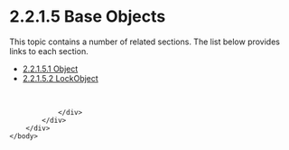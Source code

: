 <html dir="LTR" xmlns:mshelp="http://msdn.microsoft.com/mshelp" xmlns:ddue="http://ddue.schemas.microsoft.com/authoring/2003/5" xmlns:xlink="http://www.w3.org/1999/xlink" xmlns:tool="http://www.microsoft.com/tooltip">
    <head>
        <meta http-equiv="Content-Type" content="text/html; CHARSET=utf-8"></meta>
        <meta name="save" content="history"></meta>
        <title>2.2.1.5 Base Objects</title>
        <xml>
            <mshelp:toctitle title="2.2.1.5 Base Objects"></mshelp:toctitle>
            <mshelp:rltitle title="[MS-SSAS8]: Base Objects"></mshelp:rltitle>
            <mshelp:keyword index="A" term="16f7a473-db21-4b00-ae54-8616c69fb8ee"></mshelp:keyword>
            <mshelp:attr name="DCSext.ContentType" value="open specification"></mshelp:attr>
            <mshelp:attr name="AssetID" value="16f7a473-db21-4b00-ae54-8616c69fb8ee"></mshelp:attr>
            <mshelp:attr name="TopicType" value="kbRef"></mshelp:attr>
            <mshelp:attr name="DCSext.Title" value="[MS-SSAS8]: Base Objects" />
        </xml>
    </head>
    <body>
        <div id="header">
            <h1 class="heading">2.2.1.5 Base Objects</h1>
        </div>
        <div id="mainSection">
            <div id="mainBody">
                <div id="allHistory" class="saveHistory"></div>
                <div id="sectionSection0" class="section" name="collapseableSection">
                    <p>This topic contains a number of related sections. The list below provides links to each section.<br /></p><ul><li><span><a href="894d60ea-0c40-4071-8b8a-d7614a402385.html">2.2.1.5.1 Object</a></span></li><li><span><a href="fc1472b6-c1d1-4d49-b6f5-2688ff7089d9.html">2.2.1.5.2 LockObject</a></span></li></ul><p><br /></p>


                </div>
            </div>
        </div>
    </body>
</html>